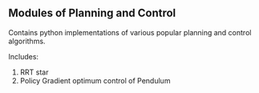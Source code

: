 
## Modules of Planning and Control 

Contains python implementations of various popular planning and control algorithms. 

Includes: 
1. RRT star
2. Policy Gradient optimum control of Pendulum
